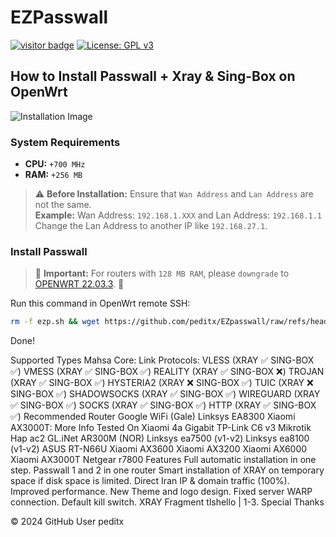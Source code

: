 # EZPasswall
[![visitor badge](https://img.shields.io/badge/Chat%20on-Telegram-blue.svg)](https://t.me/peditx) [![License: GPL v3](https://img.shields.io/badge/License-GPLv3-blue.svg)](https://www.gnu.org/licenses/gpl-3.0)

## How to Install Passwall + Xray & Sing-Box on OpenWrt

![Installation Image](https://github.com/peditx/iranIPS/blob/ffce5c185aecd61f1d92d100593ceecb2b905235/.files/lowspc/main/photo_2024-10-27_20-03-44.jpg?raw=true)

### System Requirements

- **CPU:** `+700 MHz `
- **RAM:** `+256 MB `

> ⚠ **Before Installation:** Ensure that `Wan Address` and `Lan Address` are not the same.  
> **Example:** Wan Address: `192.168.1.XXX` and Lan Address: `192.168.1.1`   
> Change the Lan Address to another IP like `192.168.27.1`.

### Install Passwall

> 🔴 **Important:** For routers with `128 MB RAM`, please `downgrade` to [OPENWRT 22.03.3](https://archive.openwrt.org/releases/22.03.3/targets/). 🔴

Run this command in OpenWrt remote SSH:

```bash
rm -f ezp.sh && wget https://github.com/peditx/EZpasswall/raw/refs/heads/main/ezp.sh && chmod 777 ezp.sh && sh ezp.sh
```
Done!

Supported Types
Mahsa Core: Link
Protocols:
VLESS (XRAY ✅ SING-BOX ✅)
VMESS (XRAY ✅ SING-BOX ✅)
REALITY (XRAY ✅ SING-BOX ❌)
TROJAN (XRAY ✅ SING-BOX ✅)
HYSTERIA2 (XRAY ❌ SING-BOX ✅)
TUIC (XRAY ❌ SING-BOX ✅)
SHADOWSOCKS (XRAY ✅ SING-BOX ✅)
WIREGUARD (XRAY ✅ SING-BOX ✅)
SOCKS (XRAY ✅ SING-BOX ✅)
HTTP (XRAY ✅ SING-BOX ✅)
Recommended Router
Google WiFi (Gale)
Linksys EA8300
Xiaomi AX3000T: More Info
Tested On
Xiaomi 4a Gigabit
TP-Link C6 v3
Mikrotik Hap ac2
GL.iNet AR300M (NOR)
Linksys ea7500 (v1-v2)
Linksys ea8100 (v1-v2)
ASUS RT-N66U
Xiaomi AX3600
Xiaomi AX3200
Xiaomi AX6000
Xiaomi AX3000T
Netgear r7800
Features
 Full automatic installation in one step.
 Passwall 1 and 2 in one router
 Smart installation of XRAY on temporary space if disk space is limited.
 Direct Iran IP & domain traffic (100%).
 Improved performance.
 New Theme and logo design.
 Fixed server WARP connection.
 Default kill switch.
 XRAY Fragment tlshello | 1-3.
Special Thanks


© 2024 GitHub User peditx
